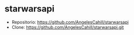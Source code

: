 # starwarsapi

- Repositorio: https://github.com/AngelesCahill/starwarsapi
- Clone: https://github.com/AngelesCahill/starwarsapi.git